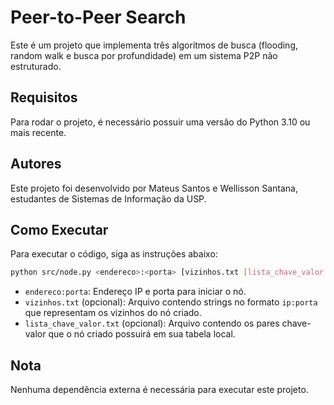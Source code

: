 # Peer-to-Peer Search

Este é um projeto que implementa três algoritmos de busca (flooding, random walk e busca por profundidade) em um sistema P2P não estruturado.

## Requisitos

Para rodar o projeto, é necessário possuir uma versão do Python 3.10 ou mais recente.

## Autores

Este projeto foi desenvolvido por Mateus Santos e Wellisson Santana, estudantes de Sistemas de Informação da USP.

## Como Executar

Para executar o código, siga as instruções abaixo:
```bash
python src/node.py <endereco>:<porta> [vizinhos.txt [lista_chave_valor.txt]]
```


- `endereco:porta`: Endereço IP e porta para iniciar o nó.
- `vizinhos.txt` (opcional): Arquivo contendo strings no formato `ip:porta` que representam os vizinhos do nó criado.
- `lista_chave_valor.txt` (opcional): Arquivo contendo os pares chave-valor que o nó criado possuirá em sua tabela local.

## Nota

Nenhuma dependência externa é necessária para executar este projeto.

